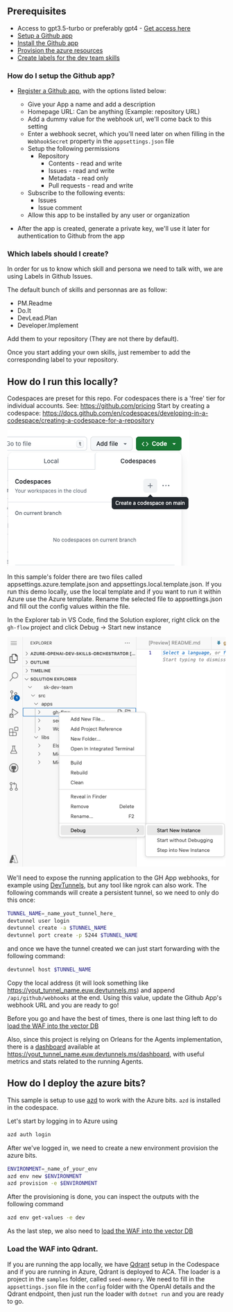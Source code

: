## Prerequisites

- Access to gpt3.5-turbo or preferably gpt4 - [Get access here](https://learn.microsoft.com/en-us/azure/ai-services/openai/overview#how-do-i-get-access-to-azure-openai)
- [Setup a Github app](#how-do-i-setup-the-github-app)
- [Install the Github app](https://docs.github.com/en/apps/using-github-apps/installing-your-own-github-app)
- [Provision the azure resources](#how-do-I-deploy-the-azure-bits)
- [Create labels for the dev team skills](#which-labels-should-i-create)

### How do I setup the Github app?

- [Register a Github app](https://docs.github.com/en/apps/creating-github-apps/registering-a-github-app/registering-a-github-app), with the options listed below:
    - Give your App a name and add a description
    - Homepage URL: Can be anything (Example: repository URL)
    - Add a dummy value for the webhook url, we'll come back to this setting
    - Enter a webhook secret, which you'll need later on when filling in the `WebhookSecret` property in the `appsettings.json` file
    - Setup the following permissions
        - Repository 
            - Contents - read and write
            - Issues - read and write
            - Metadata - read only
            - Pull requests - read and write
    - Subscribe to the following events:
        - Issues
        - Issue comment
    - Allow this app to be installed by any user or organization
    
- After the app is created, generate a private key, we'll use it later for authentication to Github from the app

### Which labels should I create?

In order for us to know which skill and persona we need to talk with, we are using Labels in Github Issues.

The default bunch of skills and personnas are as follow:
- PM.Readme
- Do.It
- DevLead.Plan
- Developer.Implement

Add them to your repository (They are not there by default).

Once you start adding your own skills, just remember to add the corresponding label to your repository.

## How do I run this locally?

Codespaces are preset for this repo. For codespaces there is a 'free' tier for individual accounts. See: https://github.com/pricing
Start by creating a codespace:
https://docs.github.com/en/codespaces/developing-in-a-codespace/creating-a-codespace-for-a-repository

![Alt text](./images/new-codespace.png)

In this sample's folder there are two files called appsettings.azure.template.json and appsettings.local.template.json. If you run this demo locally, use the local template and if you want to run it within Azure use the Azure template. Rename the selected file to appsettings.json and fill out the config values within the file.

In the Explorer tab in VS Code, find the Solution explorer, right click on the `gh-flow` project and click Debug -> Start new instance

![Alt text](./images/solution-explorer.png)

We'll need to expose the running application to the GH App webhooks, for example using [DevTunnels](https://learn.microsoft.com/en-us/azure/developer/dev-tunnels/overview), but any tool like ngrok can also work.
The following commands will create a persistent tunnel, so we need to only do this once:
```bash
TUNNEL_NAME=_name_yout_tunnel_here_
devtunnel user login
devtunnel create -a $TUNNEL_NAME
devtunnel port create -p 5244 $TUNNEL_NAME
```
and once we have the tunnel created we can just start forwarding with the following command:

```bash
devtunnel host $TUNNEL_NAME
```

Copy the local address (it will look something like https://yout_tunnel_name.euw.devtunnels.ms) and append `/api/github/webhooks` at the end. Using this value, update the Github App's webhook URL and you are ready to go!

Before you go and have the best of times, there is one last thing left to do [load the WAF into the vector DB](#load-the-waf-into-qdrant)

Also, since this project is relying on Orleans for the Agents implementation, there is a [dashboard](https://github.com/OrleansContrib/OrleansDashboard) available at https://yout_tunnel_name.euw.devtunnels.ms/dashboard, with useful metrics and stats related to the running Agents.

## How do I deploy the azure bits?

This sample is setup to use  [azd](https://learn.microsoft.com/en-us/azure/developer/azure-developer-cli/overview) to work with the Azure bits. `azd` is installed in the codespace.

Let's start by logging in to Azure using
```bash
azd auth login
```

After we've logged in, we need to create a new environment provision the azure bits.

```bash
ENVIRONMENT=_name_of_your_env
azd env new $ENVIRONMENT
azd provision -e $ENVIRONMENT
```
After the provisioning is done, you can inspect the outputs with the following command

```bash
azd env get-values -e dev
```
As the last step, we also need to [load the WAF into the vector DB](#load-the-waf-into-qdrant)

### Load the WAF into Qdrant. 

If you are running the app locally, we have [Qdrant](https://qdrant.tech/) setup in the Codespace and if you are running in Azure, Qdrant is deployed to ACA.
The loader is a project in the `samples` folder, called `seed-memory`. We need to fill in the `appsettings.json` file in the `config` folder with the OpenAI details and the Qdrant endpoint, then just run the loader with `dotnet run` and you are ready to go.